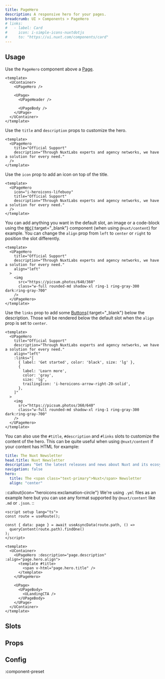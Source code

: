 ```yaml
---
title: PageHero
description: A responsive hero for your pages.
breadcrumb: UI > Components > PageHero
# links:
#   - label: Card
#     icon: i-simple-icons-nuxtdotjs
#     to: "https://ui.nuxt.com/components/card"
---
```


## Usage

Use the `PageHero` component above a [Page](/ui/components/page).

```vue
<template>
  <UContainer>
    <UPageHero />

    <UPage>
      <UPageHeader />

      <UPageBody />
    </UPage>
  </UContainer>
</template>
```

Use the `title` and `description` props to customize the hero.

```vue [example.vue]
<template>
  <UPageHero
    title="Official Support"
    description="Through NuxtLabs experts and agency networks, we have a solution for every need."
  />
</template>
```

Use the `icon` prop to add an icon on top of the title.

```vue [example.vue]
<template>
  <UPageHero
    icon="i-heroicons-lifebuoy"
    title="Official Support"
    description="Through NuxtLabs experts and agency networks, we have a solution for every need."
  />
</template>
```

You can add anything you want in the default slot, an image or a code-block using the [`MDC`](https://github.com/nuxt-modules/mdc/blob/main/src/runtime/components/MDC.vue){:target="\_blank"} component (when using `@nuxt/content`) for example.
You can change the `align` prop from `left` to `center` or `right` to position the slot differently.

```vue [example.vue]
<template>
  <UPageHero
    title="Official Support"
    description="Through NuxtLabs experts and agency networks, we have a solution for every need."
    align="left"
  >
    <img
      src="https://picsum.photos/640/360"
      class="w-full rounded-md shadow-xl ring-1 ring-gray-300 dark:ring-gray-700"
    />
  </UPageHero>
</template>
```

Use the `links` prop to add some [Buttons](https://ui.nuxt.com/components/button){:target="\_blank"} below the description. Those will be rendered below the default slot when the `align` prop is set to `center`.

```vue [example.vue]
<template>
  <UPageHero
    title="Official Support"
    description="Through NuxtLabs experts and agency networks, we have a solution for every need."
    align="left"
    :links="[
      { label: 'Get started', color: 'black', size: 'lg' },
      {
        label: 'Learn more',
        color: 'gray',
        size: 'lg',
        trailingIcon: 'i-heroicons-arrow-right-20-solid',
      },
    ]"
  >
    <img
      src="https://picsum.photos/360/640"
      class="w-full rounded-md shadow-xl ring-1 ring-gray-300 dark:ring-gray-700"
    />
  </UPageHero>
</template>
```

You can also use the `#title`, `#description` and `#links` slots to customize the content of the hero. This can be quite useful when using `@nuxt/content` if your content has HTML for example:

```yml [content/newsletter.yml]
title: The Nuxt Newsletter
head.title: Nuxt Newsletter
description: "Get the latest releases and news about Nuxt and its ecosystem with our newsletter."
navigation: false
hero:
  title: The <span class="text-primary">Nuxt</span> Newsletter
  align: "center"
```

::callout{icon="heroicons:exclamation-circle"}
We're using `.yml` files as an example here but you can use any format supported by `@nuxt/content` like `.md` or `.json`.
::

```vue [pages/newsletter.vue]
<script setup lang="ts">
const route = useRoute();

const { data: page } = await useAsyncData(route.path, () =>
  queryContent(route.path).findOne()
);
</script>

<template>
  <UContainer>
    <UPageHero :description="page.description" :align="page.hero.align">
      <template #title>
        <span v-html="page.hero.title" />
      </template>
    </UPageHero>

    <UPage>
      <UPageBody>
        <ULandingCTA />
      </UPageBody>
    </UPage>
  </UContainer>
</template>
```

## Slots

<!-- component-slots -->

## Props

<!-- components-props -->

## Config

:component-preset
